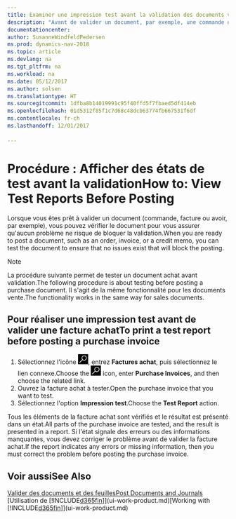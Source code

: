 ```yaml
---
title: Examiner une impression test avant la validation des documents vente ou achat
description: "Avant de valider un document, par exemple, une commande ou un avoir, vous pouvez l'imprimer et le passer en revue pour vérifier les erreurs possibles susceptibles de bloquer la validation."
documentationcenter: 
author: SusanneWindfeldPedersen
ms.prod: dynamics-nav-2018
ms.topic: article
ms.devlang: na
ms.tgt_pltfrm: na
ms.workload: na
ms.date: 05/12/2017
ms.author: solsen
ms.translationtype: HT
ms.sourcegitcommit: 1dfba8b14019991c95f40ffd5f7fbaed5df414eb
ms.openlocfilehash: 01d5312f85f1c7d68c48dcb63774fb667531f6df
ms.contentlocale: fr-ch
ms.lasthandoff: 12/01/2017

---
```

# <a name="how-to-view-test-reports-before-posting"></a><span data-ttu-id="5256a-103">Procédure : Afficher des états de test avant la validation</span><span class="sxs-lookup"><span data-stu-id="5256a-103">How to: View Test Reports Before Posting</span></span>
<span data-ttu-id="5256a-104">Lorsque vous êtes prêt à valider un document (commande, facture ou avoir, par exemple), vous pouvez vérifier le document pour vous assurer qu'aucun problème ne risque de bloquer la validation.</span><span class="sxs-lookup"><span data-stu-id="5256a-104">When you are ready to post a document, such as an order, invoice, or a credit memo, you can test the document to ensure that no issues exist that will block the posting.</span></span>

> [!NOTE]  
>   <span data-ttu-id="5256a-105">La procédure suivante permet de tester un document achat avant validation.</span><span class="sxs-lookup"><span data-stu-id="5256a-105">The following procedure is about testing before posting a purchase document.</span></span> <span data-ttu-id="5256a-106">Il s'agit de la même fonctionnalité pour les documents vente.</span><span class="sxs-lookup"><span data-stu-id="5256a-106">The functionality works in the same way for sales documents.</span></span>

## <a name="to-print-a-test-report-before-posting-a-purchase-invoice"></a><span data-ttu-id="5256a-107">Pour réaliser une impression test avant de valider une facture achat</span><span class="sxs-lookup"><span data-stu-id="5256a-107">To print a test report before posting a purchase invoice</span></span>
1. <span data-ttu-id="5256a-108">Sélectionnez l'icône ![Page ou état pour la recherche](media/ui-search/search_small.png "Page ou état pour la recherche"), entrez **Factures achat**, puis sélectionnez le lien connexe.</span><span class="sxs-lookup"><span data-stu-id="5256a-108">Choose the ![Search for Page or Report](media/ui-search/search_small.png "Search for Page or Report icon") icon, enter **Purchase Invoices**, and then choose the related link.</span></span>
2. <span data-ttu-id="5256a-109">Ouvrez la facture achat à tester.</span><span class="sxs-lookup"><span data-stu-id="5256a-109">Open the purchase invoice that you want to test.</span></span>
3. <span data-ttu-id="5256a-110">Sélectionnez l'option **Impression test**.</span><span class="sxs-lookup"><span data-stu-id="5256a-110">Choose the **Test Report** action.</span></span>  

<span data-ttu-id="5256a-111">Tous les éléments de la facture achat sont vérifiés et le résultat est présenté dans un état.</span><span class="sxs-lookup"><span data-stu-id="5256a-111">All parts of the purchase invoice are tested, and the result is presented in a report.</span></span> <span data-ttu-id="5256a-112">Si l'état signale des erreurs ou des informations manquantes, vous devez corriger le problème avant de valider la facture achat.</span><span class="sxs-lookup"><span data-stu-id="5256a-112">If the report indicates any errors or missing information, then you must correct the problem before posting the purchase invoice.</span></span>

## <a name="see-also"></a><span data-ttu-id="5256a-113">Voir aussi</span><span class="sxs-lookup"><span data-stu-id="5256a-113">See Also</span></span>
[<span data-ttu-id="5256a-114">Valider des documents et des feuilles</span><span class="sxs-lookup"><span data-stu-id="5256a-114">Post Documents and Journals</span></span>](ui-post-documents-journals.md)  
<span data-ttu-id="5256a-115">[Utilisation de [!INCLUDE[d365fin](includes/d365fin_md.md)]](ui-work-product.md)</span><span class="sxs-lookup"><span data-stu-id="5256a-115">[Working with [!INCLUDE[d365fin](includes/d365fin_md.md)]](ui-work-product.md)</span></span>


